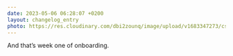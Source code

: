 ```yaml
---
date: 2023-05-06 06:28:07 +0200
layout: changelog_entry
photo: https://res.cloudinary.com/dbi2zounq/image/upload/v1683347273/cs3wgvmv6cq70xahsywm.jpg
---
```

And that’s week one of onboarding. 
